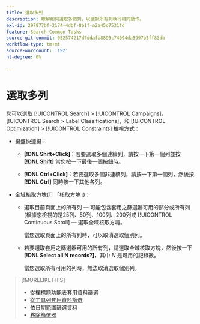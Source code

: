 ```yaml
---
title: 選取多列
description: 瞭解如何選取多個列，以便對所有列執行相同動作。
exl-id: 297877bf-2174-4dbf-8b1f-a2a45d7531fd
feature: Search Common Tasks
source-git-commit: 052574217d7ddafb8895c74094da5997b5ff83db
workflow-type: tm+mt
source-wordcount: '192'
ht-degree: 0%

---
```


# 選取多列

您可以選取 [!UICONTROL Search] > [!UICONTROL Campaigns]， [!UICONTROL Search > Label Classifications]、和 [!UICONTROL Optimization] > [!UICONTROL Constraints] 檢視方式：

* 鍵盤快速鍵：

   * **[!DNL Shift+Click]**：若要選取多個連續列，請按一下第一個列並按 **[!DNL Shift]** 當您按一下最後一個按鈕時。

   * **[!DNL Ctrl+Click]**：若要選取多個非連續列，請按一下第一個列，然後按 **[!DNL Ctrl]** 同時按一下其他各列。

* 全域核取方塊(![核取方塊](/help/search-social-commerce/assets/check-box.png) 「核取方塊」)：

   * 選取目前頁面上的所有列 — 可能包含套用之篩選器可用的部分或所有列(根據您檢視的是25列、50列、100列、200列或 [!UICONTROL Continuous Scroll]  — 選取全域核取方塊。

     當您選取頁面上的所有列時，可以取消選取個別列。

   * 若要選取套用之篩選器可用的所有列，請選取全域核取方塊，然後按一下 **[!DNL Select all N records?]**，其中 *N* 是可用的記錄數。

     當您選取所有可用的列時，無法取消選取個別列。

>[!MORELIKETHIS]
>
>* [從欄標題功能表套用資料篩選](../data-views/ad-hoc-settings/column-filter-apply-from-column-heading.md)
>* [從工具列套用資料篩選](../data-views/ad-hoc-settings/column-filter-apply-from-toolbar.md)
>* [依日期範圍篩選資料](../data-views/ad-hoc-settings/date-filter.md)
>* [移除篩選器](../data-views/ad-hoc-settings/column-filter-remove.md)
